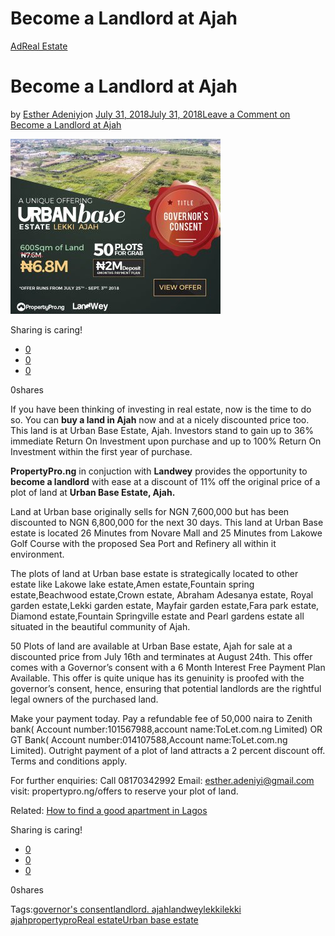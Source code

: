 # Become a Landlord at Ajah

[Ad](https://estheradeniyi.com/category/ad/)[Real Estate](https://estheradeniyi.com/category/real-estate/)
# Become a Landlord at Ajah

by [Esther Adeniyi](https://estheradeniyi.com/author/esther-adeniyi/)on [July 31, 2018July 31, 2018](https://estheradeniyi.com/become-a-landlord-at-ajah/)[Leave a Comment on Become a Landlord at Ajah](https://estheradeniyi.com/become-a-landlord-at-ajah/#respond)

![Buy a land in Ajah](images\transac-336x280.jpg)

Sharing is caring!

- [0](https://www.facebook.com/sharer/sharer.php?u=https%3A%2F%2Festheradeniyi.com%2Fbecome-a-landlord-at-ajah%2F&amp;t=Become%20a%20Landlord%20at%20Ajah)
- [0](https://twitter.com/intent/tweet?text=Become%20a%20Landlord%20at%20Ajah&amp;url=https%3A%2F%2Festheradeniyi.com%2Fbecome-a-landlord-at-ajah%2F)
- [0](#)

0shares

If you have been thinking of investing in real estate, now is the time to do so. You can **buy a land in Ajah** now and at a nicely discounted price too. This land is at Urban Base Estate, Ajah. Investors stand to gain up to 36% immediate Return On Investment upon purchase and up to 100% Return On Investment within the first year of purchase.

**PropertyPro.ng** in conjuction with **Landwey** provides the opportunity to **become a landlord** with ease at a discount of 11% off the original price of a plot of land at **Urban Base Estate, Ajah.**

Land at Urban base originally sells for NGN 7,600,000 but has been discounted to NGN 6,800,000 for the next 30 days. This land at Urban Base estate is located 26 Minutes from Novare Mall and 25 Minutes from Lakowe Golf Course with the proposed Sea Port and Refinery all within it environment.

The plots of land at Urban base estate is strategically located to other estate like Lakowe lake estate,Amen estate,Fountain spring estate,Beachwood estate,Crown estate, Abraham Adesanya estate, Royal garden estate,Lekki garden estate, Mayfair garden estate,Fara park estate, Diamond estate,Fountain Springville estate and Pearl gardens estate all situated in the beautiful community of Ajah.

50 Plots of land are available at Urban Base estate, Ajah for sale at a discounted price from July 16th and terminates at August 24th. This offer comes with a Governor&#x2019;s consent with a 6 Month Interest Free Payment Plan Available. This offer is quite unique has its genuinity is proofed with the governor&#x2019;s consent, hence, ensuring that potential landlords are the rightful legal owners of the purchased land.

Make your payment today. Pay a refundable fee of 50,000 naira to Zenith bank( Account number:101567988,account name:ToLet.com.ng Limited) OR GT Bank( Account number:014107588,Account name:ToLet.com.ng Limited). Outright payment of a plot of land attracts a 2 percent discount off. Terms and conditions apply.

For further enquiries: Call 08170342992
 Email: esther.adeniyi@gmail.com
 visit: propertypro.ng/offers to reserve your plot of land.

Related: [How to find a good apartment in Lagos](https://estheradeniyi.com/how-to-find-good-apartment-in-lagos/)

Sharing is caring!

- [0](https://www.facebook.com/sharer/sharer.php?u=https%3A%2F%2Festheradeniyi.com%2Fbecome-a-landlord-at-ajah%2F&amp;t=Become%20a%20Landlord%20at%20Ajah)
- [0](https://twitter.com/intent/tweet?text=Become%20a%20Landlord%20at%20Ajah&amp;url=https%3A%2F%2Festheradeniyi.com%2Fbecome-a-landlord-at-ajah%2F)
- [0](#)

0shares

Tags:[governor&apos;s consent](https://estheradeniyi.com/tag/governors-consent/)[landlord. ajah](https://estheradeniyi.com/tag/landlord-ajah/)[landwey](https://estheradeniyi.com/tag/landwey/)[lekki](https://estheradeniyi.com/tag/lekki/)[lekki ajah](https://estheradeniyi.com/tag/lekki-ajah/)[propertypro](https://estheradeniyi.com/tag/propertypro/)[Real estate](https://estheradeniyi.com/tag/real-estate/)[Urban base estate](https://estheradeniyi.com/tag/urban-base-estate/)